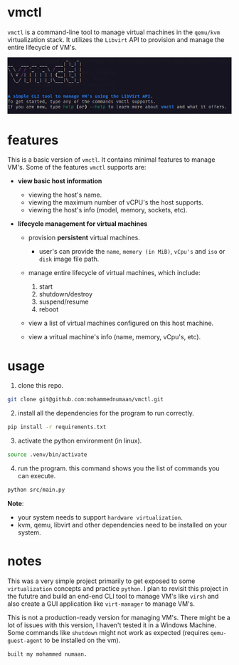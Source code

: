 # vmctl

`vmctl` is a command-line tool to manage virtual machines in the `qemu/kvm` virtualization stack. It utilizes the `Libvirt` API to provision and manage the entire lifecycle of VM's.

![alt text](/screenshots/vmctl_banner.png)

# features

This is a basic version of `vmctl`. It contains minimal features to manage VM's. Some of the features `vmctl` supports are:

- **view basic host information**
    - viewing the host's name.
    - viewing the maximum number of vCPU's the host supports.
    - viewing the host's info (model, memory, sockets, etc).

- **lifecycle management for virtual machines**
    - provision **persistent** virtual machines. 
        - user's can provide the `name`, `memory (in MiB)`, `vCpu's` and `iso` or `disk` image file path.

    - manage entire lifecycle of virtual machines, which include:
        1. start
        2. shutdown/destroy
        3. suspend/resume
        4. reboot
      
    - view a list of virtual machines configured on this host machine.
    - view a vritual machine's info (name, memory, vCpu's, etc).


# usage


1. clone this repo.
```bash
git clone git@github.com:mohammednumaan/vmctl.git
```
2. install all the dependencies for the program to run correctly.
```bash
pip install -r requirements.txt
```
3. activate the python environment (in linux).
```bash
source .venv/bin/activate
```
4. run the program. this command shows you the list of commands you can execute.
```bash
python src/main.py
```

**Note**: 
- your system needs to support `hardware virtualization`.
- kvm, qemu, libvirt and other dependencies need to be installed on your system. 



# notes
This was a very simple project primarily to get exposed to some `virtualization` concepts and practice `python`. I plan to revisit this project in the fututre and build an end-end CLI tool to manage VM's like `virsh` and also create a GUI application like `virt-manager` to manage VM's.

This is not a production-ready version for managing VM's. There might be a lot of issues with this version, I haven't tested it in a Windows Machine. Some commands like `shutdown` might not work as expected (requires `qemu-guest-agent` to be installed on the vm). 

```
built my mohammed numaan.
```